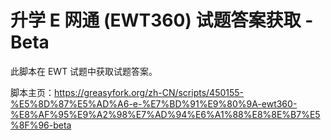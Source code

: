 # 升学 E 网通 (EWT360) 试题答案获取 - Beta
此脚本在 EWT 试题中获取试题答案。

脚本主页：https://greasyfork.org/zh-CN/scripts/450155-%E5%8D%87%E5%AD%A6-e-%E7%BD%91%E9%80%9A-ewt360-%E8%AF%95%E9%A2%98%E7%AD%94%E6%A1%88%E8%8E%B7%E5%8F%96-beta
